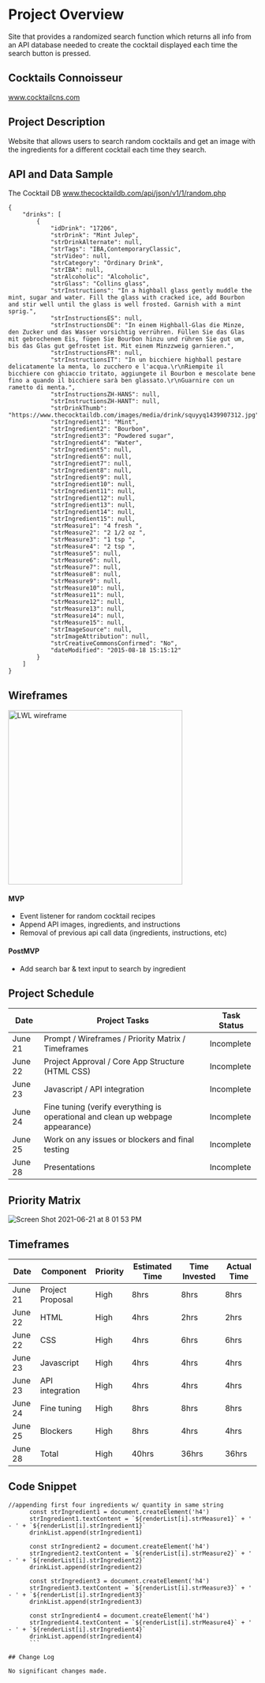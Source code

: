 # Project Overview

Site that provides a randomized search function which returns all info from an API database needed to create the cocktail displayed each time the search button is pressed. 

## Cocktails Connoisseur 

www.cocktailcns.com

## Project Description

Website that allows users to search random cocktails and get an image with the ingredients for a different cocktail each time they search. 

## API and Data Sample

The Cocktail DB
www.thecocktaildb.com/api/json/v1/1/random.php

```
{
    "drinks": [
        {
            "idDrink": "17206",
            "strDrink": "Mint Julep",
            "strDrinkAlternate": null,
            "strTags": "IBA,ContemporaryClassic",
            "strVideo": null,
            "strCategory": "Ordinary Drink",
            "strIBA": null,
            "strAlcoholic": "Alcoholic",
            "strGlass": "Collins glass",
            "strInstructions": "In a highball glass gently muddle the mint, sugar and water. Fill the glass with cracked ice, add Bourbon and stir well until the glass is well frosted. Garnish with a mint sprig.",
            "strInstructionsES": null,
            "strInstructionsDE": "In einem Highball-Glas die Minze, den Zucker und das Wasser vorsichtig verrühren. Füllen Sie das Glas mit gebrochenem Eis, fügen Sie Bourbon hinzu und rühren Sie gut um, bis das Glas gut gefrostet ist. Mit einem Minzzweig garnieren.",
            "strInstructionsFR": null,
            "strInstructionsIT": "In un bicchiere highball pestare delicatamente la menta, lo zucchero e l'acqua.\r\nRiempite il bicchiere con ghiaccio tritato, aggiungete il Bourbon e mescolate bene fino a quando il bicchiere sarà ben glassato.\r\nGuarnire con un rametto di menta.",
            "strInstructionsZH-HANS": null,
            "strInstructionsZH-HANT": null,
            "strDrinkThumb": "https://www.thecocktaildb.com/images/media/drink/squyyq1439907312.jpg",
            "strIngredient1": "Mint",
            "strIngredient2": "Bourbon",
            "strIngredient3": "Powdered sugar",
            "strIngredient4": "Water",
            "strIngredient5": null,
            "strIngredient6": null,
            "strIngredient7": null,
            "strIngredient8": null,
            "strIngredient9": null,
            "strIngredient10": null,
            "strIngredient11": null,
            "strIngredient12": null,
            "strIngredient13": null,
            "strIngredient14": null,
            "strIngredient15": null,
            "strMeasure1": "4 fresh ",
            "strMeasure2": "2 1/2 oz ",
            "strMeasure3": "1 tsp ",
            "strMeasure4": "2 tsp ",
            "strMeasure5": null,
            "strMeasure6": null,
            "strMeasure7": null,
            "strMeasure8": null,
            "strMeasure9": null,
            "strMeasure10": null,
            "strMeasure11": null,
            "strMeasure12": null,
            "strMeasure13": null,
            "strMeasure14": null,
            "strMeasure15": null,
            "strImageSource": null,
            "strImageAttribution": null,
            "strCreativeCommonsConfirmed": "No",
            "dateModified": "2015-08-18 15:15:12"
        }
    ]
}
```

## Wireframes

<img width="353" alt="LWL wireframe" src="https://user-images.githubusercontent.com/82413689/122941528-77233e00-d343-11eb-87b1-beb92c54b672.png">

#### MVP 

- Event listener for random cocktail recipes 
- Append API images, ingredients, and instructions
- Removal of previous api call data (ingredients, instructions, etc) 

#### PostMVP  

- Add search bar & text input to search by ingredient

## Project Schedule

| Date  | Project Tasks                                                                   |Task Status |
|-------|---------------------------------------------------------------------------------|------------|
|June 21| Prompt / Wireframes / Priority Matrix / Timeframes                              | Incomplete |
|June 22| Project Approval / Core App Structure (HTML CSS)                                | Incomplete |
|June 23| Javascript / API integration                                                    | Incomplete |
|June 24| Fine tuning (verify everything is operational and clean up webpage appearance)  | Incomplete |
|June 25| Work on any issues or blockers and final testing                                | Incomplete |
|June 28| Presentations                                                                   | Incomplete |

## Priority Matrix

![Screen Shot 2021-06-21 at 8 01 53 PM](https://user-images.githubusercontent.com/82413689/122937429-fa429500-d33f-11eb-98af-c30614425f6a.png)

## Timeframes

|   Date    |    Component     | Priority | Estimated Time | Time Invested | Actual Time |
|-----------|------------------|----------|----------------|---------------|-------------|
|  June 21  | Project Proposal |   High   |      8hrs      |   8hrs        |   8hrs      |
|  June 22  | HTML             |   High   |      4hrs      |   2hrs        |   2hrs      |
|  June 22  | CSS              |   High   |      4hrs      |   6hrs        |   6hrs      |
|  June 23  | Javascript       |   High   |      4hrs      |   4hrs        |   4hrs      |
|  June 23  | API integration  |   High   |      4hrs      |   4hrs        |   4hrs      |
|  June 24  | Fine tuning      |   High   |      8hrs      |   8hrs        |   8hrs      |
|  June 25  | Blockers         |   High   |      8hrs      |   4hrs        |   4hrs      |
|  June 28  |     Total        |   High   |     40hrs      |  36hrs        |  36hrs      |

## Code Snippet

```
//appending first four ingredients w/ quantity in same string
      const strIngredient1 = document.createElement('h4')
      strIngredient1.textContent = `${renderList[i].strMeasure1}` + ' - ' + `${renderList[i].strIngredient1}`
      drinkList.append(strIngredient1)

      const strIngredient2 = document.createElement('h4')
      strIngredient2.textContent = `${renderList[i].strMeasure2}` + ' - ' + `${renderList[i].strIngredient2}`
      drinkList.append(strIngredient2)

      const strIngredient3 = document.createElement('h4')
      strIngredient3.textContent = `${renderList[i].strMeasure3}` + ' - ' + `${renderList[i].strIngredient3}`
      drinkList.append(strIngredient3)

      const strIngredient4 = document.createElement('h4')
      strIngredient4.textContent = `${renderList[i].strMeasure4}` + ' - ' + `${renderList[i].strIngredient4}`
      drinkList.append(strIngredient4)
      ```

## Change Log

No significant changes made.